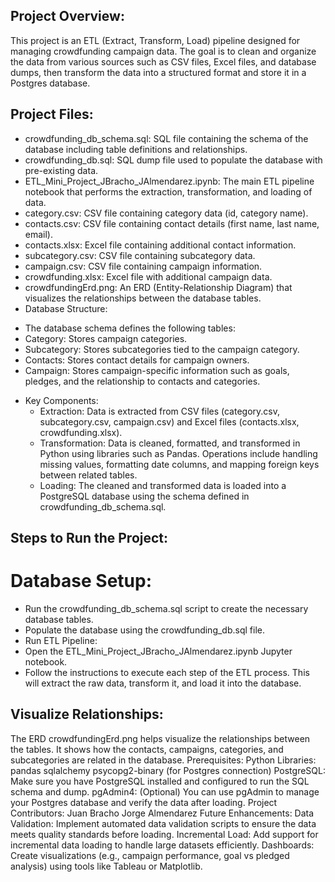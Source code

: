 ## Project Overview:
This project is an ETL (Extract, Transform, Load) pipeline designed for managing crowdfunding campaign data. The goal is to clean and organize the data from various sources such as CSV files, Excel files, and database dumps, then transform the data into a structured format and store it in a Postgres database.

## Project Files:
- crowdfunding_db_schema.sql: SQL file containing the schema of the database including table definitions and relationships.
- crowdfunding_db.sql: SQL dump file used to populate the database with pre-existing data.
- ETL_Mini_Project_JBracho_JAlmendarez.ipynb: The main ETL pipeline notebook that performs the extraction, transformation, and loading of data.
- category.csv: CSV file containing category data (id, category name).
- contacts.csv: CSV file containing contact details (first name, last name, email).
- contacts.xlsx: Excel file containing additional contact information.
- subcategory.csv: CSV file containing subcategory data.
- campaign.csv: CSV file containing campaign information.
- crowdfunding.xlsx: Excel file with additional campaign data.
- crowdfundingErd.png: An ERD (Entity-Relationship Diagram) that visualizes the relationships between the database tables.
- Database Structure:
 * The database schema defines the following tables:
  * Category: Stores campaign categories.
  * Subcategory: Stores subcategories tied to the campaign category.
  * Contacts: Stores contact details for campaign owners.
  * Campaign: Stores campaign-specific information such as goals, pledges, and the relationship to contacts and categories.
- Key Components:
  * Extraction: Data is extracted from CSV files (category.csv, subcategory.csv, campaign.csv) and Excel files (contacts.xlsx, crowdfunding.xlsx).
  * Transformation: Data is cleaned, formatted, and transformed in Python using libraries such as Pandas. Operations include handling missing values, formatting date columns, and mapping foreign keys between related tables.
  * Loading: The cleaned and transformed data is loaded into a PostgreSQL database using the schema defined in crowdfunding_db_schema.sql.

## Steps to Run the Project:
# Database Setup:

- Run the crowdfunding_db_schema.sql script to create the necessary database tables.
- Populate the database using the crowdfunding_db.sql file.
- Run ETL Pipeline:
- Open the ETL_Mini_Project_JBracho_JAlmendarez.ipynb Jupyter notebook.
- Follow the instructions to execute each step of the ETL process. This will extract the raw data, transform it, and load it into the database.

## Visualize Relationships:

The ERD crowdfundingErd.png helps visualize the relationships between the tables. It shows how the contacts, campaigns, categories, and subcategories are related in the database.
Prerequisites:
Python Libraries:
pandas
sqlalchemy
psycopg2-binary (for Postgres connection)
PostgreSQL: Make sure you have PostgreSQL installed and configured to run the SQL schema and dump.
pgAdmin4: (Optional) You can use pgAdmin to manage your Postgres database and verify the data after loading.
Project Contributors:
Juan Bracho
Jorge Almendarez
Future Enhancements:
Data Validation: Implement automated data validation scripts to ensure the data meets quality standards before loading.
Incremental Load: Add support for incremental data loading to handle large datasets efficiently.
Dashboards: Create visualizations (e.g., campaign performance, goal vs pledged analysis) using tools like Tableau or Matplotlib.

